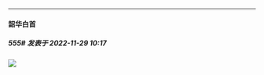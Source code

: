 

*****

####  韶华白首  
##### 555#       发表于 2022-11-29 10:17

<img src="https://static.saraba1st.com/image/smiley/face2017/003.png" referrerpolicy="no-referrer">

